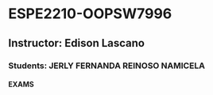 # ESPE2210-OOPSW7996
## Instructor: Edison Lascano
### Students: JERLY FERNANDA REINOSO NAMICELA
#### EXAMS

